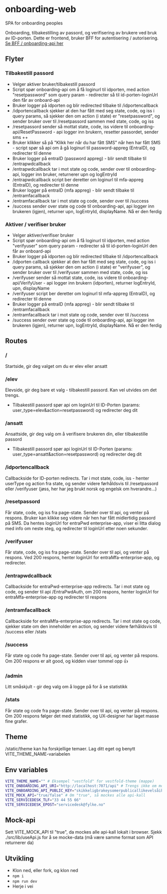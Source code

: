 # onboarding-web
SPA for onboarding peoples

Onboarding, tilbakestilling av passord, og verifisering av brukere ved bruk av ID-porten. Dette er frontend, bruker BFF for autentisering / autorisering. [Se BFF / onboarding-api her](https://github.com/vestfoldfylke/onboarding-api)

## Flyter
### Tilbakestill passord
- Velger aktiver bruker/tilbakestill passord
- Script spør onboarding-api om å få loginurl til idporten, med action "resetpassword" som query param - redirecter så til id-porten-loginUrl den får av onboard-api
- Bruker logger på idporten og blir redirected tilbake til /idportencallback
- /idportencallback sjekker at den har fått med seg state, code, og iss i query params, så sjekker den om action (i state) er "resetpassword", og sender bruker over til /resetpassord sammen med state, code, og iss
- /resetpassord sender så mottat state, code, iss videre til onboarding-api/ResetPassword - api logger inn brukern, resetter passordet, sender sms ++
- Bruker klikker så på "Klikk her når du har fått SMS" når hen har fått SMS  - script spør så api om å gå loginurl til password-appreg (EntraID), og redirecter til denne
- Bruker logger på entraID (password appreg) - blir sendt tilbake til /entrapwdcallback
- /entrapwdcallback tar i mot state og code, sender over til onboarding-api, logger inn bruker, returnerer upn og logEntryId
- /entrapwdcallback script ber deretter om loginurl til mfa-appreg (EntraID), og redirecter til denne
- Bruker logger på entraID (mfa appreg) - blir sendt tilbake til /entramfacallback
- /entramfacallback tar i mot state og code, sender over til /success
- /success sender over state og code til onboarding-api, api logger inn brukeren (igjen), returner upn, logEntryId, displayName. Nå er den ferdig

### Aktiver / verifiser bruker
- Velger aktiver/verifiser bruker
- Script spør onboarding-api om å få loginurl til idporten, med action "verifyuser" som query param - redirecter så til id-porten-loginUrl den får av onboard-api
- Bruker logger på idporten og blir redirected tilbake til /idportencallback
- /idporten callback sjekker at den har fått med seg state, code, og iss i query params, så sjekker den om action (i state) er "verifyuser", og sender bruker over til /verifyuser sammen med state, code, og iss
- /verifyuser sender så mottat state, code, iss videre til onboarding-api/VerifyUser - api logger inn brukern (idporten), returner logEntryId, upn, displayName
- /verifyuser script ber deretter om loginurl til mfa-appreg (EntraID), og redirecter til denne
- Bruker logger på entraID (mfa appreg) - blir sendt tilbake til /entramfacallback
- /entramfacallback tar i mot state og code, sender over til /success
- /success sender over state og code til onboarding-api, api logger inn brukeren (igjen), returner upn, logEntryId, displayName. Nå er den ferdig

## Routes
### /
Startside, gir deg valget om du er elev eller ansatt

### /elev
Elevside, gir deg bare et valg - tilbakestill passord. Kan vel utvides om det trengs.
- Tilbakestill passord spør api om loginUrl til ID-Porten (params: user_type=elev&action=resetpassword) og redirecter deg dit

### /ansatt
Ansattside, gir deg valg om å verifisere brukeren din, eller tilbakestille passord
- Tilbakestill passord spør api loginUrl til ID-Porten (params: user_type=ansatt&action=resetpassword) og redirecter deg dit

### /idportencallback
Callbackside for ID-porten redirects. Tar i mot state, code, iss - henter userType og action fra state, og sender videre førhåldsvis til /resetpassord eller /verifyuser (jøss, her har jeg brukt norsk og engelsk om hverandre...)

### /resetpassord
Får state, code, og iss fra page-state. Sender over til api, og venter på respons. Bruker kan klikke seg videre når hen har fått midlertidig passord på SMS. Da hentes loginUrl for entraPwd enterprise-app, viser ei litta dialog med info om neste steg, og redirecter til loginUrl etter noen sekunder.

### /verifyuser
Får state, code, og iss fra page-state. Sender over til api, og venter på respons. Ved 200 respons, henter loginUrl for entraMfa-enterprise-app, og redirecter.

### /entrapwdcallback
Callbackside for entraPwd-enterprise-app redirects. Tar i mot state og code, og sender til api /EntraPwdAuth, om 200 respons, henter loginUrl for entraMfa-enterprise-app og redirecter til respons

### /entramfacallback
Callbackside for entraMfa-enterprise-app redirects. Tar i mot state og code, sjekker state om den inneholder en action, og sender videre førhåldsvis til /success eller /stats

### /success
Får state og code fra page-state. Sender over til api, og venter på respons. Om 200 respons er alt good, og kidden viser tommel opp 👍

### /admin
Litt småskjult - gir deg valg om å logge på for å se statistikk 

### /stats
Får state og code fra page-state. Sender over til api, og venter på respons. Om 200 respons følger det med statistikk, og UX-designer har laget masse fine grafer.

## Theme
/static/theme kan ha forskjellige temaer. Lag ditt eget og benytt VITE_THEME_NAME-variabelen

## Env variables
```bash
VITE_THEME_NAME="" # Eksempel "vestfold" for vestfold-theme (mappe)
VITE_ONBOARDING_API_URI="http://localhost:7071/api" # Trengs ikke om mock-api er true
VITE_ONBOARDING_API_PUBLIC_KEY="skikkeligbrakeysomerpublicallikevelsåikkesåfarlig" # Trengs ikke om mock-api er true
VITE_MOCK_API="true/false" # Om "true", så mockes alle api-kall 
VITE_SERVICEDESK_TLF="33 44 55 66"
VITE_SERVICEDESK_EPOST="servicedesk@fylke.no"
```

## Mock-api
Sett VITE_MOCK_API til "true", da mockes alle api-kall lokalt i browser. Sjekk ./src/lib/useApi.js for å se mocke-data (må være samme format som API returnerer da)

## Utvikling
- Klon ned, eller fork, og klon ned
- `npm i`
- `npm run dev`
- Herje i vei
